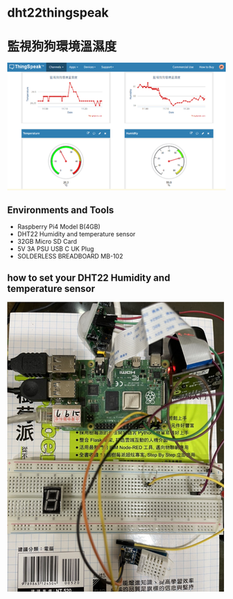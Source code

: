 # dht22thingspeak
<h1>監視狗狗環境溫濕度</h1>

<img src="https://github.com/joanneyu03/dht22thingspeak/blob/main/Thingspeak%20Chart.PNG" width="800" High="500">

<h2>Environments and Tools</h2>

 - Raspberry Pi4 Model B(4GB)
 - DHT22 Humidity and temperature sensor
 - 32GB Micro SD Card
 - 5V 3A PSU USB C UK Plug
 - SOLDERLESS BREADBOARD MB-102

<h2>how to set your DHT22  Humidity and temperature sensor</h2>

<img src="https://github.com/joanneyu03/dht22thingspeak/blob/main/DHT22_sensor1.jpg" width="500" High="300">

 
